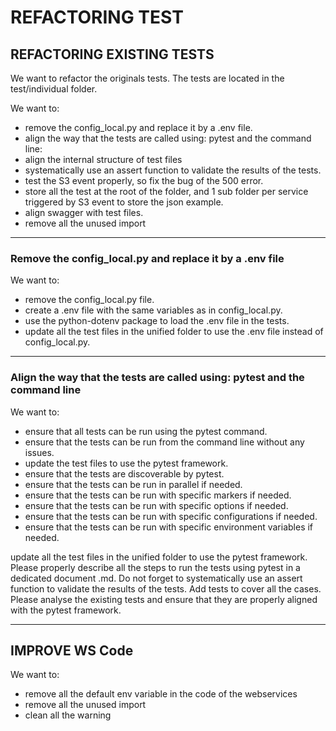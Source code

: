 # REFACTORING TEST

## REFACTORING EXISTING TESTS

We want to refactor the originals tests. The tests are located in the test/individual folder.

We want to:

- remove the config_local.py and replace it by a .env file.
- align the way that the tests are called using: pytest and the command line:
- align the internal structure of test files
- systematically use an assert function to validate the results of the tests.
- test the S3 event properly, so fix the bug of the 500 error.
- store all the test at the root of the folder, and 1 sub folder per service triggered by S3 event to store the json example.
- align swagger with test files.
- remove all the unused import

---

### Remove the config_local.py and replace it by a .env file

We want to:

- remove the config_local.py file.
- create a .env file with the same variables as in config_local.py.
- use the python-dotenv package to load the .env file in the tests.
- update all the test files in the unified folder to use the .env file instead of config_local.py.

---

### Align the way that the tests are called using: pytest and the command line

We want to:

- ensure that all tests can be run using the pytest command.
- ensure that the tests can be run from the command line without any issues.
- update the test files to use the pytest framework.
- ensure that the tests are discoverable by pytest.
- ensure that the tests can be run in parallel if needed.
- ensure that the tests can be run with specific markers if needed.
- ensure that the tests can be run with specific options if needed.
- ensure that the tests can be run with specific configurations if needed.
- ensure that the tests can be run with specific environment variables if needed.

update all the test files in the unified folder to use the pytest framework. Please properly describe all the steps to run the tests using pytest in a dedicated document .md.
Do not forget to systematically use an assert function to validate the results of the tests. 
Add tests to cover all the cases.
Please analyse the existing tests and ensure that they are properly aligned with the pytest framework. 

---

## IMPROVE WS Code

We want to:

- remove all the default env variable in the code of the webservices
- remove all the unused import
- clean all the warning

